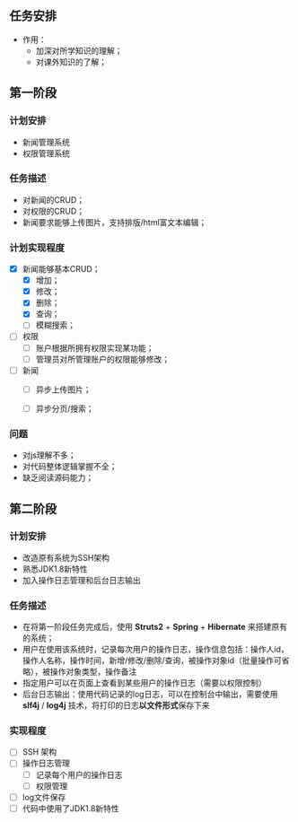 

## 任务安排

* 作用：
  * 加深对所学知识的理解；
  * 对课外知识的了解；



## 第一阶段

### 计划安排

* 新闻管理系统
* 权限管理系统



### 任务描述

* 对新闻的CRUD；
* 对权限的CRUD；
* 新闻要求能够上传图片，支持排版/html富文本编辑；



### 计划实现程度

* [x] 新闻能够基本CRUD；
  * [x] 增加；
  * [x] 修改；
  * [x] 删除；
  * [x] 查询；
  * [ ] 模糊搜索；
* [ ] 权限
  * [ ] 账户根据所拥有权限实现某功能；
  * [ ] 管理员对所管理账户的权限能够修改；
* [ ] 新闻
  * [ ] 异步上传图片；
  * [ ] 异步分页/搜索；



### 问题

* 对js理解不多；
* 对代码整体逻辑掌握不全；
* 缺乏阅读源码能力；



## 第二阶段

### 计划安排

* 改造原有系统为SSH架构
* 熟悉JDK1.8新特性
* 加入操作日志管理和后台日志输出



### 任务描述

* 在将第一阶段任务完成后，使用 **Struts2** + **Spring** + **Hibernate** 来搭建原有的系统；
* 用户在使用该系统时，记录每次用户的操作日志，操作信息包括：操作人id，操作人名称，操作时间，新增/修改/删除/查询，被操作对象id（批量操作可省略），被操作对象类型，操作备注
* 指定用户可以在页面上查看到某些用户的操作日志（需要以权限控制）
* 后台日志输出：使用代码记录的log日志，可以在控制台中输出，需要使用 **slf4j** / **log4j** 技术，将打印的日志**以文件形式**保存下来



### 实现程度

* [ ] SSH 架构
* [ ] 操作日志管理
  * [ ] 记录每个用户的操作日志
  * [ ] 权限管理
* [ ] log文件保存
* [ ] 代码中使用了JDK1.8新特性